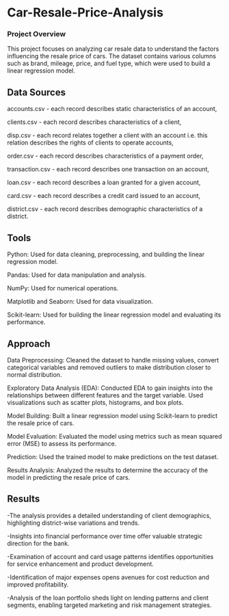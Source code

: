 # Car-Resale-Price-Analysis

### Project Overview
This project focuses on analyzing car resale data to understand the factors influencing the resale price of cars. The dataset contains various columns such as brand, mileage, price, and fuel type, which were used to build a linear regression model.

## Data Sources
accounts.csv - each record describes static characteristics of an account,

clients.csv  - each record describes characteristics of a client,

disp.csv - each record relates together a client with an account i.e. this relation describes the rights of clients to operate accounts,

order.csv - each record describes characteristics of a payment order,

transaction.csv - each record describes one transaction on an account,

loan.csv  - each record describes a loan granted for a given account,

card.csv  - each record describes a credit card issued to an account,

district.csv - each record describes demographic characteristics of a district.

## Tools
Python: Used for data cleaning, preprocessing, and building the linear regression model.

Pandas: Used for data manipulation and analysis.

NumPy: Used for numerical operations.

Matplotlib and Seaborn: Used for data visualization.

Scikit-learn: Used for building the linear regression model and evaluating its performance.

## Approach
Data Preprocessing: Cleaned the dataset to handle missing values, convert categorical variables and removed outliers to make distribution closer to normal distribution.

Exploratory Data Analysis (EDA): Conducted EDA to gain insights into the relationships between different features and the target variable. Used visualizations such as scatter plots, histograms, and box plots.

Model Building: Built a linear regression model using Scikit-learn to predict the resale price of cars.

Model Evaluation: Evaluated the model using metrics such as mean squared error (MSE) to assess its performance.

Prediction: Used the trained model to make predictions on the test dataset.

Results Analysis: Analyzed the results to determine the accuracy of the model in predicting the resale price of cars.

## Results
-The analysis provides a detailed understanding of client demographics, highlighting district-wise variations and trends.

-Insights into financial performance over time offer valuable strategic direction for the bank.

-Examination of account and card usage patterns identifies opportunities for service enhancement and product development.

-Identification of major expenses opens avenues for cost reduction and improved profitability.

-Analysis of the loan portfolio sheds light on lending patterns and client segments, enabling targeted marketing and risk management strategies.

